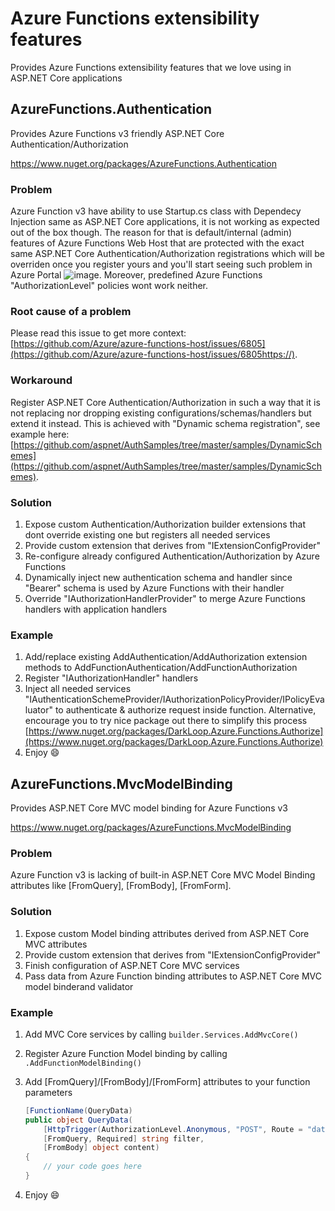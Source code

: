 # Azure Functions extensibility features

Provides Azure Functions extensibility features that we love using in ASP.NET Core applications

## AzureFunctions.Authentication

Provides Azure Functions v3 friendly ASP.NET Core Authentication/Authorization

<https://www.nuget.org/packages/AzureFunctions.Authentication>

### Problem

Azure Function v3 have ability to use Startup.cs class with Dependecy Injection same as ASP.NET Core applications, it is not working as expected out of the box though. The reason for that is default/internal (admin) features of Azure Functions Web Host that are protected with the exact same ASP.NET Core Authentication/Authorization registrations which will be overriden once you register yours and you'll start seeing such problem in Azure Portal ![image](https://user-images.githubusercontent.com/13677730/130435587-922ea1c7-8c0e-4985-84ca-d7bf5fb762d4.png).
Moreover, predefined Azure Functions "AuthorizationLevel" policies wont work neither.

### Root cause of a problem

Please read this issue to get more context: [https://github.com/Azure/azure-functions-host/issues/6805](https://github.com/Azure/azure-functions-host/issues/6805https://).

### Workaround

Register ASP.NET Core Authentication/Authorization in such a way that it is not replacing nor dropping existing configurations/schemas/handlers but extend it instead. This is achieved with "Dynamic schema registration", see example here: [https://github.com/aspnet/AuthSamples/tree/master/samples/DynamicSchemes](https://github.com/aspnet/AuthSamples/tree/master/samples/DynamicSchemes).

### Solution

1. Expose custom Authentication/Authorization builder extensions that dont override existing one but registers all needed services
2. Provide custom extension that derives from "IExtensionConfigProvider"
3. Re-configure already configured Authentication/Authorization by Azure Functions
4. Dynamically inject new authentication schema and handler since "Bearer" schema is used by Azure Functions with their handler
5. Override "IAuthorizationHandlerProvider" to merge Azure Functions handlers with application handlers

### Example

1. Add/replace existing AddAuthentication/AddAuthorization extension methods to AddFunctionAuthentication/AddFunctionAuthorization
2. Register "IAuthorizationHandler" handlers
3. Inject all needed services "IAuthenticationSchemeProvider/IAuthorizationPolicyProvider/IPolicyEvaluator" to authenticate & authorize request inside function. Alternative, encourage you to try nice package out there to simplify this process [https://www.nuget.org/packages/DarkLoop.Azure.Functions.Authorize](https://www.nuget.org/packages/DarkLoop.Azure.Functions.Authorize)
4. Enjoy 😄

## AzureFunctions.MvcModelBinding

Provides ASP.NET Core MVC model binding for Azure Functions v3

<https://www.nuget.org/packages/AzureFunctions.MvcModelBinding>

### Problem

Azure Function v3 is lacking of built-in ASP.NET Core MVC Model Binding attributes like [FromQuery], [FromBody], [FromForm].

### Solution

1. Expose custom Model binding attributes derived from ASP.NET Core MVC attributes
1. Provide custom extension that derives from "IExtensionConfigProvider"
1. Finish configuration of ASP.NET Core MVC services
1. Pass data from Azure Function binding attributes to ASP.NET Core MVC model binderand validator

### Example

1. Add MVC Core services by calling `builder.Services.AddMvcCore()`
1. Register Azure Function Model binding by calling `.AddFunctionModelBinding()`
1. Add [FromQuery]/[FromBody]/[FromForm] attributes to your function parameters

    ```c#
    [FunctionName(QueryData)
    public object QueryData(
        [HttpTrigger(AuthorizationLevel.Anonymous, "POST", Route = "data")] HttpRequest request,
        [FromQuery, Required] string filter,
        [FromBody] object content)
    {
        // your code goes here
    }
    ```

1. Enjoy 😄
